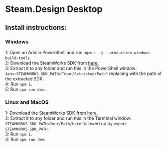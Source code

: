 # Steam.Design Desktop

## Install instructions:
### Windows
1: Open an Admin PowerShell and run: `npm i -g --production windows-build-tools`.\
2: Download the SteamWorks SDK from [here.](https://partner.steamgames.com/doc/sdk)\
3: Extract it to any folder and run this in the PowerShell window: `$env:STEAMWORKS_SDK_PATH="Your/Extracted/Path"` replacing with the path of the extracted SDK.\
4: Run `npm i`.\
5: Run `npm run dev`.
### Linux and MacOS
1: Download the SteamWorks SDK from [here.](https://partner.steamgames.com/doc/sdk)\
2: Extract it to any folder and run this in the Terminal window: `STEAMWORKS_SDK_PATH=Your/Path/Here` followed up by `export STEAMWORKS_SDK_PATH`.\
3: Run `npm i`.\
4: Run `npm run dev`.
